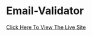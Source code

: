# Email-Validator

[Click Here To View The Live Site](https://www.email-validator.freewebhostmost.com)
